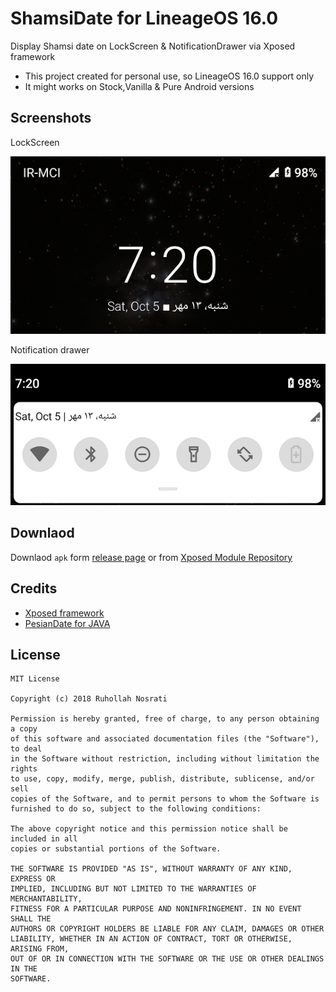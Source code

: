 # ShamsiDate for LineageOS 16.0
Display Shamsi date on LockScreen & NotificationDrawer  via Xposed framework

* This project created for personal use, so LineageOS 16.0 support only
* It might works on Stock,Vanilla & Pure Android versions

## Screenshots

LockScreen

![](screenshot/Screenshot_20191005-072015.png)

Notification drawer

![](screenshot/Screenshot_20191005-072002.png)


## Downlaod
Downlaod `apk` form [release page](https://github.com/runo280/ShamsiDate/releases) or from [Xposed Module Repository](https://repo.xposed.info/module/io.github.runo280.shamsidate)

## Credits
* [Xposed framework](https://forum.xda-developers.com/showthread.php?t=3034811)
* [PesianDate for JAVA](https://github.com/abbashosseini/PersianDT)

## License
    MIT License
    
    Copyright (c) 2018 Ruhollah Nosrati
    
    Permission is hereby granted, free of charge, to any person obtaining a copy
    of this software and associated documentation files (the "Software"), to deal
    in the Software without restriction, including without limitation the rights
    to use, copy, modify, merge, publish, distribute, sublicense, and/or sell
    copies of the Software, and to permit persons to whom the Software is
    furnished to do so, subject to the following conditions:

    The above copyright notice and this permission notice shall be included in all
    copies or substantial portions of the Software.

    THE SOFTWARE IS PROVIDED "AS IS", WITHOUT WARRANTY OF ANY KIND, EXPRESS OR
    IMPLIED, INCLUDING BUT NOT LIMITED TO THE WARRANTIES OF MERCHANTABILITY,
    FITNESS FOR A PARTICULAR PURPOSE AND NONINFRINGEMENT. IN NO EVENT SHALL THE
    AUTHORS OR COPYRIGHT HOLDERS BE LIABLE FOR ANY CLAIM, DAMAGES OR OTHER
    LIABILITY, WHETHER IN AN ACTION OF CONTRACT, TORT OR OTHERWISE, ARISING FROM,
    OUT OF OR IN CONNECTION WITH THE SOFTWARE OR THE USE OR OTHER DEALINGS IN THE
    SOFTWARE.

